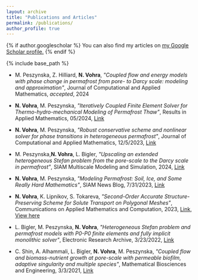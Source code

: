 ```yaml
---
layout: archive
title: "Publications and Articles"
permalink: /publications/
author_profile: true
---
```


{% if author.googlescholar %}
  You can also find my articles on <u><a href="{{author.googlescholar}}">my Google Scholar profile</a>.</u>
{% endif %}

{% include base_path %}

* M. Peszynska, Z. Hilliard, **N. Vohra**,  *"Coupled flow and energy models with phase change in permafrost from pore- to Darcy scale: modeling and approximation"*, Journal of Computational and Applied Mathematics, *accepted*, 2024

* **N. Vohra**, M. Peszynska, *"Iteratively Coupled Finite Element Solver for Thermo-hydro-mechanical Modeling of Permafrost Thaw"*, Results in Applied Mathematics, 05/2024, [Link](https://www.sciencedirect.com/science/article/pii/S2590037424000098)

* **N. Vohra**, M. Peszynska, *"Robust conservative scheme and nonlinear solver for phase transitions in heterogeneous permafrost"*, Journal of Computational and Applied Mathematics, 12/5/2023, [Link](https://www.sciencedirect.com/science/article/pii/S0377042723006623)

* M. Peszynska,**N. Vohra**, L. Bigler, *"Upscaling an extended heterogeneous Stefan problem from the pore-scale to the Darcy scale in permafrost"*, SIAM Multiscale Modeling and Simulation, 2024, [Link](https://epubs.siam.org/eprint/VYHE2UAEYZUHDY8TY5BV/full)

* **N. Vohra**, M. Peszynska, *"Modeling Permafrost: Soil, Ice, and Some Really Hard Mathematics"*, SIAM News Blog, 7/31/2023, [Link](https://sinews.siam.org/Details-Page/modeling-permafrost-soil-ice-and-some-really-hard-mathematics)

* **N. Vohra**, K. Lipnikov, S. Tokareva, *"Second-Order Accurate Structure-Preserving Scheme for Solute Transport on Polygonal Meshes"*, Communications on Applied Mathematics and Computation, 2023, [Link](https://link.springer.com/article/10.1007/s42967-023-00289-3), [View here](https://rdcu.be/djdsO)

* L. Bigler, M. Peszynska, **N. Vohra**, *"Heterogeneous Stefan problem and permafrost models with P0-P0 finite elements and fully implicit monolithic solver"*, Electronic Research Archive, 3/23/2022, [Link](http://www.aimspress.com/article/doi/10.3934/era.2022078)

* C. Shin, A. Alhammali, L. Bigler, **N. Vohra**, M. Peszynska, *"Coupled flow and biomass-nutrient growth at pore-scale with permeable biofilm, adaptive singularity and multiple species"*, Mathematical Biosciences and Engineering, 3/3/2021, [Link](http://www.aimspress.com/article/doi/10.3934/mbe.2021108)



<!--{% for post in site.publications reversed %}-->
<!--  {% include archive-single.html %}-->
<!--{% endfor %}-->
